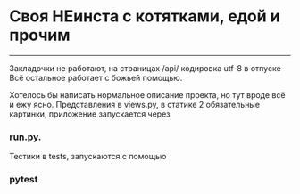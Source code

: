 # Своя НЕинста с котятками, едой и прочим

---

Закладочки не работают, на страницах /api/ кодировка utf-8 в отпуске
Всё остальное работает с божьей помощью.

Хотелось бы написать нормальное описание проекта, но тут вроде всё и ежу ясно.
Представления в views.py, в статике 2 обязательные картинки, приложение запускается через
### run.py. 

Тестики в tests, запускаются с помощью
### pytest

